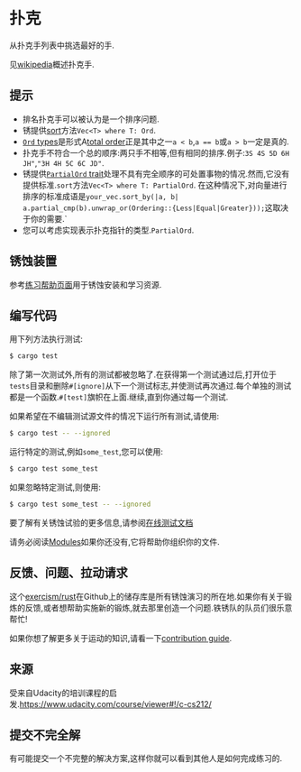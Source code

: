 # 扑克

从扑克手列表中挑选最好的手.

见[wikipedia](https://en.wikipedia.org/wiki/List_of_poker_hands)概述扑克手.

## 提示

-   排名扑克手可以被认为是一个排序问题.
-   锈提供[sort](https://doc.rust-lang.org/std/vec/struct.Vec.html#method.sort)方法`Vec<T> where T: Ord`.
-   [`Ord` types](https://doc.rust-lang.org/std/cmp/trait.Ord.html)是形式A[total order](https://en.wikipedia.org/wiki/Total_order)正是其中之一`a < b`,`a == b`或`a > b`一定是真的.
-   扑克手不符合一个总的顺序:两只手不相等,但有相同的排序.例子:`3S 4S 5D 6H JH"`,`"3H 4H 5C 6C JD"`.
-   锈提供[`PartialOrd` trait](https://doc.rust-lang.org/std/cmp/trait.PartialOrd.html)处理不具有完全顺序的可处置事物的情况.然而,它没有提供标准.`sort`方法`Vec<T> where T: PartialOrd`. 在这种情况下,对向量进行排序的标准成语是`your_vec.sort_by(|a, b| a.partial_cmp(b).unwrap_or(Ordering::{Less|Equal|Greater}));`这取决于你的需要.\`
-   您可以考虑实现表示扑克指针的类型.`PartialOrd`.

## 锈蚀装置

参考[练习帮助页面][help-page]用于锈蚀安装和学习资源.

## 编写代码

用下列方法执行测试:

```bash
$ cargo test
```

除了第一次测试外,所有的测试都被忽略了.在获得第一个测试通过后,打开位于`tests`目录和删除`#[ignore]`从下一个测试标志,并使测试再次通过.每个单独的测试都是一个函数.`#[test]`旗帜在上面.继续,直到你通过每一个测试.

如果希望在不编辑测试源文件的情况下运行所有测试,请使用:

```bash
$ cargo test -- --ignored
```

运行特定的测试,例如`some_test`,您可以使用:

```bash
$ cargo test some_test
```

如果忽略特定测试,则使用:

```bash
$ cargo test some_test -- --ignored
```

要了解有关锈蚀试验的更多信息,请参阅[在线测试文档][rust-tests]

请务必阅读[Modules](https://doc.rust-lang.org/book/2018-edition/ch07-00-modules.html)如果你还没有,它将帮助你组织你的文件.

## 反馈、问题、拉动请求

这个[exercism/rust](https://github.com/exercism/rust)在Github上的储存库是所有锈蚀演习的所在地.如果你有关于锻炼的反馈,或者想帮助实施新的锻炼,就去那里创造一个问题.铁锈队的队员们很乐意帮忙!

如果你想了解更多关于运动的知识,请看一下[contribution guide](https://github.com/exercism/docs/blob/master/contributing-to-language-tracks/README.md).

[help-page]: https://exercism.io/tracks/rust/learning

[modules]: https://doc.rust-lang.org/book/2018-edition/ch07-00-modules.html

[cargo]: https://doc.rust-lang.org/book/2018-edition/ch14-00-more-about-cargo.html

[rust-tests]: https://doc.rust-lang.org/book/2018-edition/ch11-02-running-tests.html

## 来源

受来自Udacity的培训课程的启发.<https://www.udacity.com/course/viewer#!/c-cs212/>

## 提交不完全解

有可能提交一个不完整的解决方案,这样你就可以看到其他人是如何完成练习的.
